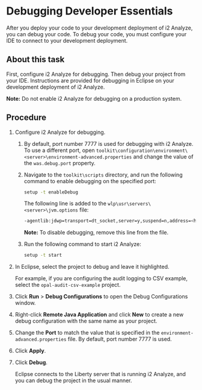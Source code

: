 # Debugging Developer Essentials

After you deploy your code to your development deployment of i2 Analyze, you can debug your code. To debug your code, you must configure your IDE to connect to your development deployment.

## About this task

First, configure i2 Analyze for debugging. Then debug your project from your IDE. Instructions are provided for debugging in Eclipse on your development deployment of i2 Analyze.

**Note:** Do not enable i2 Analyze for debugging on a production system.

## Procedure

1. Configure i2 Analyze for debugging.

   1. By default, port number 7777 is used for debugging with i2 Analyze. To use a different port, open `toolkit\configuration\environment\<server>\environment-advanced.properties` and change the value of the `was.debug.port` property.

   1. Navigate to the `toolkit\scripts` directory, and run the following command to enable debugging on the specified port:

      ```sh
      setup -t enableDebug
      ```

      The following line is added to the `wlp\usr\servers\<server>\jvm.options` file:

      ```sh
      -agentlib:jdwp=transport=dt_socket,server=y,suspend=n,address=<host name>:<port number>
      ```

      **Note:** To disable debugging, remove this line from the file.

   1. Run the following command to start i2 Analyze:

      ```sh
      setup -t start
      ```

1. In Eclipse, select the project to debug and leave it highlighted.

   For example, if you are configuring the audit logging to CSV example, select the `opal-audit-csv-example` project.

1. Click **Run** &gt; **Debug Configurations** to open the Debug Configurations window.

1. Right-click **Remote Java Application** and click **New** to create a new debug configuration with the same name as your project.

1. Change the **Port** to match the value that is specified in the `environment-advanced.properties` file. By default, port number 7777 is used.

1. Click **Apply**.

1. Click **Debug**.

   Eclipse connects to the Liberty server that is running i2 Analyze, and you can debug the project in the usual manner.
